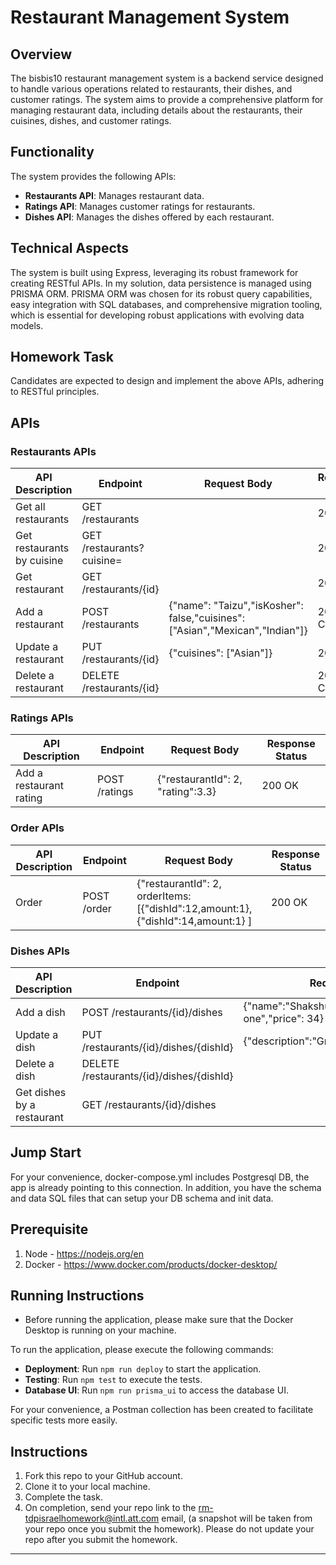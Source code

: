 # Restaurant Management System

## Overview

The bisbis10 restaurant management system is a backend service designed to handle various operations related to restaurants, their dishes, and customer ratings. The system aims to provide a comprehensive platform for managing restaurant data, including details about the restaurants, their cuisines, dishes, and customer ratings.

## Functionality

The system provides the following APIs:

- **Restaurants API**: Manages restaurant data.
- **Ratings API**: Manages customer ratings for restaurants.
- **Dishes API**: Manages the dishes offered by each restaurant.

## Technical Aspects

The system is built using Express, leveraging its robust framework for creating RESTful APIs. In my solution, data persistence is managed using PRISMA ORM. PRISMA ORM was chosen for its robust query capabilities, easy integration with SQL databases, and comprehensive migration tooling, which is essential for developing robust applications with evolving data models.

## Homework Task

Candidates are expected to design and implement the above APIs, adhering to RESTful principles.

## APIs

### Restaurants APIs

| API Description            | Endpoint                  | Request Body                                                                 | Response Status |
| -------------------------- | ------------------------- | ---------------------------------------------------------------------------- | --------------- |
| Get all restaurants        | GET /restaurants          |                                                                              | 200 OK          |
| Get restaurants by cuisine | GET /restaurants?cuisine= |                                                                              | 200 OK          |
| Get restaurant             | GET /restaurants/{id}     |                                                                              | 200 OK          |
| Add a restaurant           | POST /restaurants         | {"name": "Taizu","isKosher": false,"cuisines": ["Asian","Mexican","Indian"]} | 201 CREATED     |
| Update a restaurant        | PUT /restaurants/{id}     | {"cuisines": ["Asian"]}                                                      | 200 OK          |
| Delete a restaurant        | DELETE /restaurants/{id}  |                                                                              | 204 No Content  |

### Ratings APIs

| API Description         | Endpoint      | Request Body                      | Response Status |
| ----------------------- | ------------- | --------------------------------- | --------------- |
| Add a restaurant rating | POST /ratings | {"restaurantId": 2, "rating":3.3} | 200 OK          |

### Order APIs

| API Description | Endpoint    | Request Body                                                                    | Response Status |
| --------------- | ----------- | ------------------------------------------------------------------------------- | --------------- |
| Order           | POST /order | {"restaurantId": 2, orderItems:[{"dishId":12,amount:1},{"dishId":14,amount:1} ] | 200 OK          |

### Dishes APIs

| API Description            | Endpoint                                 | Request Body                                               | Response Status |
| -------------------------- | ---------------------------------------- | ---------------------------------------------------------- | --------------- |
| Add a dish                 | POST /restaurants/{id}/dishes            | {"name":"Shakshuka","description":"Great one","price": 34} | 201 CREATED     |
| Update a dish              | PUT /restaurants/{id}/dishes/{dishId}    | {"description":"Great one","price": 34}                    | 200 OK          |
| Delete a dish              | DELETE /restaurants/{id}/dishes/{dishId} |                                                            | 204 No Content  |
| Get dishes by a restaurant | GET /restaurants/{id}/dishes             |                                                            | 200 OK          |

## Jump Start

For your convenience, docker-compose.yml includes Postgresql DB, the app is already pointing to this connection. In addition, you have the schema and data SQL files that can setup your DB schema and init data.

## Prerequisite

1. Node - https://nodejs.org/en
2. Docker - https://www.docker.com/products/docker-desktop/

## Running Instructions

- Before running the application, please make sure that the Docker Desktop is running on your machine.

To run the application, please execute the following commands:

- **Deployment**: Run `npm run deploy` to start the application.
- **Testing**: Run `npm test` to execute the tests.
- **Database UI**: Run `npm run prisma_ui` to access the database UI.

For your convenience, a Postman collection has been created to facilitate specific tests more easily.

## Instructions

1. Fork this repo to your GitHub account.
2. Clone it to your local machine.
3. Complete the task.
4. On completion, send your repo link to the rm-tdpisraelhomework@intl.att.com email, (a snapshot will be taken from your repo once you submit the homework). Please do not update your repo after you submit the homework.

---
